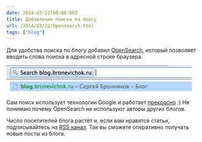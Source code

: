 ```yaml
---
date: 2014-03-22T00:00:00Z
title: Добавление поиска по блогу
url: /2014/03/22/Opensearch.html
tags: ["blog"]
---
```


Для удобства поиска по блогу добавил [OpenSearch](https://ru.wikipedia.org/wiki/OpenSearch),
который позволяет вводить слова поиска в адресной строке браузера.

<img src="/images/opensearch.png" alt="OpenSearch в блоге">

Сам поиск использует технологии Google и работает
[прекрасно](https://www.google.com/search?q=site:blog.bronevichok.ru%20opensearch) :)
Не понимаю почему OpenSearch не используют авторы других блогов.

Число посетителей блога растёт и, если вам нравятся статьи,
подписывайтесь на [RSS канал](https://feeds.feedburner.com/bronevichok).
Так вы сможете оперативно получать новые посты из блога.
